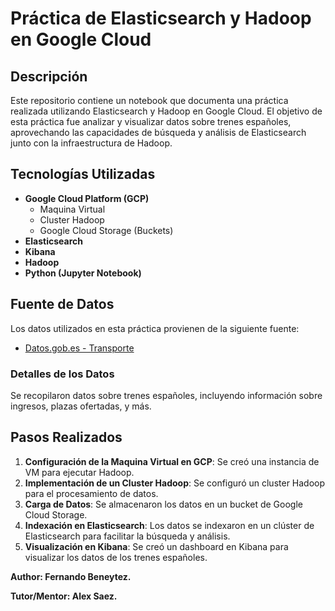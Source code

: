 # Práctica de Elasticsearch y Hadoop en Google Cloud

## Descripción

Este repositorio contiene un notebook que documenta una práctica realizada utilizando Elasticsearch y Hadoop en Google Cloud. El objetivo de esta práctica fue analizar y visualizar datos sobre trenes españoles, aprovechando las capacidades de búsqueda y análisis de Elasticsearch junto con la infraestructura de Hadoop.

## Tecnologías Utilizadas

- **Google Cloud Platform (GCP)**
  - Maquina Virtual
  - Cluster Hadoop
  - Google Cloud Storage (Buckets)
- **Elasticsearch**
- **Kibana**
- **Hadoop**
- **Python (Jupyter Notebook)**

## Fuente de Datos

Los datos utilizados en esta práctica provienen de la siguiente fuente:
- [Datos.gob.es - Transporte](https://datos.gob.es/en/catalogo?theme_id=transporte&res_format_label=JSON)

### Detalles de los Datos

Se recopilaron datos sobre trenes españoles, incluyendo información sobre ingresos, plazas ofertadas, y más.

## Pasos Realizados

1. **Configuración de la Maquina Virtual en GCP**: Se creó una instancia de VM para ejecutar Hadoop.
2. **Implementación de un Cluster Hadoop**: Se configuró un cluster Hadoop para el procesamiento de datos.
3. **Carga de Datos**: Se almacenaron los datos en un bucket de Google Cloud Storage.
4. **Indexación en Elasticsearch**: Los datos se indexaron en un clúster de Elasticsearch para facilitar la búsqueda y análisis.
5. **Visualización en Kibana**: Se creó un dashboard en Kibana para visualizar los datos de los trenes españoles.

**Author: Fernando Beneytez.**

**Tutor/Mentor: Alex Saez.**
